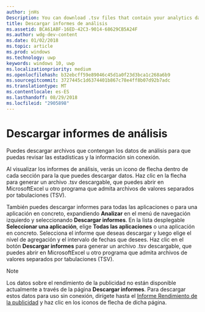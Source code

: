 ```yaml
---
author: jnHs
Description: You can download .tsv files that contain your analytics data so that you can review your stats and info offline.
title: Descargar informes de análisis
ms.assetid: BCA61ABF-16ED-42C3-9014-68629CB5A24F
ms.author: wdg-dev-content
ms.date: 01/02/2018
ms.topic: article
ms.prod: windows
ms.technology: uwp
keywords: windows 10, uwp
ms.localizationpriority: medium
ms.openlocfilehash: b32ebcff59e89046c45d1a0f23d3bca1c268a6b9
ms.sourcegitcommit: 3727445c1d6374401b867c78e4ff8b07d92b7adc
ms.translationtype: MT
ms.contentlocale: es-ES
ms.lasthandoff: 08/29/2018
ms.locfileid: "2905898"
---
```

# <a name="download-analytics-reports"></a>Descargar informes de análisis


Puedes descargar archivos que contengan los datos de análisis para que puedas revisar las estadísticas y la información sin conexión.

Al visualizar los informes de análisis, verás un icono de flecha dentro de cada sección para la que puedes descargar datos. Haz clic en la flecha para generar un archivo .tsv descargable, que puedes abrir en MicrosoftExcel u otro programa que admita archivos de valores separados por tabulaciones (TSV).

También puedes descargar informes para todas las aplicaciones o para una aplicación en concreto, expandiendo **Analizar** en el menú de navegación izquierdo y seleccionando **Descargar informes**. En la lista desplegable **Seleccionar una aplicación**, elige **Todas las aplicaciones** o una aplicación en concreto. Selecciona el informe que deseas descargar y luego elige el nivel de agregación y el intervalo de fechas que desees. Haz clic en el botón **Descargar informes** para generar un archivo .tsv descargable, que puedes abrir en MicrosoftExcel u otro programa que admita archivos de valores separados por tabulaciones (TSV).

> [!NOTE]
> Los datos sobre el rendimiento de la publicidad no están disponible actualmente a través de la página **Descargar informes**. Para descargar estos datos para uso sin conexión, dirígete hasta el [Informe Rendimiento de la publicidad](advertising-performance-report.md) y haz clic en los iconos de flecha de dicha página. 
